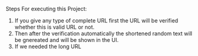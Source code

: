 Steps For executing this Project:
1. If you give any type of complete URL first the URL will be verified whether this is valid URL or not.
2. Then after the verification automatically the shortened random text will be gnereated and will be shown in the UI.
3. If we needed the long URL 
